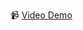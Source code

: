 📹 [Video Demo](https://drive.google.com/file/d/1P36hNL8-23ZYgR8YyFUUKrgsXGjpIQnC/view?usp=sharing)  
